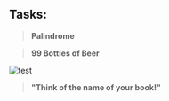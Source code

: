 ## Tasks:
> **Palindrome** 

> **99 Bottles of Beer**

![test](/assets/images/task_99_bottles.png)

> **"Think of the name of your book!"**

